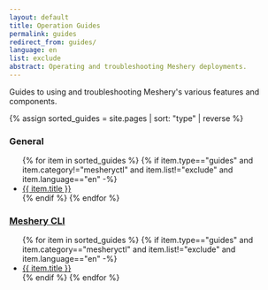 ```yaml
---
layout: default
title: Operation Guides
permalink: guides
redirect_from: guides/
language: en
list: exclude
abstract: Operating and troubleshooting Meshery deployments.
---
```


Guides to using and troubleshooting Meshery's various features and components.

{% assign sorted_guides = site.pages | sort: "type" | reverse %}

### General

<ul>
    {% for item in sorted_guides %}
    {% if item.type=="guides" and item.category!="mesheryctl" and item.list!="exclude" and item.language=="en"  -%}
      <li><a href="{{ site.baseurl }}{{ item.url }}">{{ item.title }}</a></li>
      {% endif %}
    {% endfor %}
</ul>

### <a href="{{ site.baseurl }}/guides/mesheryctl" class="text-black">Meshery CLI</a>

<ul>
  {% for item in sorted_guides %}
  {% if item.type=="guides" and item.category=="mesheryctl" and item.list!="exclude" and item.language=="en" -%}
    <li><a href="{{ site.baseurl }}{{ item.url }}">{{ item.title }}</a>
    </li>
    {% endif %}
  {% endfor %}
</ul>

<!-- {% comment %}
#
#  Change date order by adding '| reversed'
#  To sort by title or other variables use {% assign sorted_posts = category[1] | sort: 'title' %}
#
{% endcomment %}

{% for guide in site.adapter %}
<h2 id="{{guide[0] | uri_escape | downcase }}">{{guide[0] | capitalize}}1</h2>

{% endfor %}

{% assign sorted_guides = site.guides | sort %}
{% for guide in sorted_guides %}
<h2 id="{{guide[0] | uri_escape | downcase }}">{{guide[0] | capitalize}}</h2>

{% endfor %} -->
